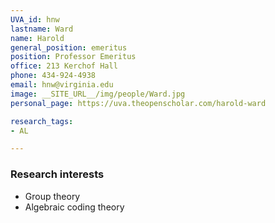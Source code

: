 ```yaml
---
UVA_id: hnw
lastname: Ward
name: Harold
general_position: emeritus
position: Professor Emeritus
office: 213 Kerchof Hall
phone: 434-924-4938
email: hnw@virginia.edu
image: __SITE_URL__/img/people/Ward.jpg
personal_page: https://uva.theopenscholar.com/harold-ward

research_tags:
- AL

---
```


### Research interests

- Group theory
- Algebraic coding theory
